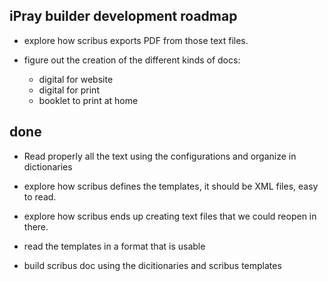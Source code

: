 iPray builder development roadmap
---------------------------------

* explore how scribus exports PDF from those text files.

* figure out the creation of the different kinds of docs:
   - digital for website
   - digital for print
   - booklet to print at home

done
----

* Read properly all the text using the configurations and organize in dictionaries

* explore how scribus defines the templates, it should be XML files, easy to read.
* explore how scribus ends up creating text files that we could reopen in there.
* read the templates in a format that is usable

* build scribus doc using the dicitionaries and scribus templates 